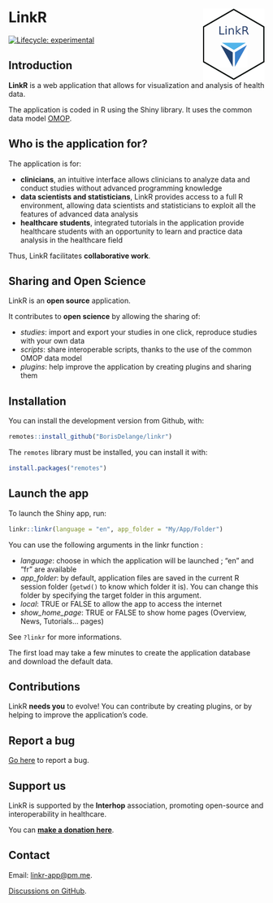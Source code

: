 
<!-- README.md is generated from README.Rmd. Please edit that file -->

# LinkR <a href="https://borisdelange.github.io/cdwtools/index.html"><img src="inst/app/www/hex.png" align="right" height="140" /></a>

<!-- badges: start -->

[![Lifecycle:
experimental](https://img.shields.io/badge/lifecycle-experimental-orange.svg)](https://lifecycle.r-lib.org/articles/stages.html#experimental)
<!-- badges: end -->

## Introduction

**LinkR** is a web application that allows for visualization and
analysis of health data.

The application is coded in R using the Shiny library. It uses the
common data model
<a href = "https://ohdsi.github.io/CommonDataModel/" target = "_blank">OMOP</a>.

## Who is the application for?

The application is for:

- **clinicians**, an intuitive interface allows clinicians to analyze
  data and conduct studies without advanced programming knowledge
- **data scientists and statisticians**, LinkR provides access to a full
  R environment, allowing data scientists and statisticians to exploit
  all the features of advanced data analysis
- **healthcare students**, integrated tutorials in the application
  provide healthcare students with an opportunity to learn and practice
  data analysis in the healthcare field

Thus, LinkR facilitates **collaborative work**.

## Sharing and Open Science

LinkR is an **open source** application.

It contributes to **open science** by allowing the sharing of:

- *studies*: import and export your studies in one click, reproduce
  studies with your own data
- *scripts*: share interoperable scripts, thanks to the use of the
  common OMOP data model
- *plugins*: help improve the application by creating plugins and
  sharing them

## Installation

You can install the development version from Github, with:

``` r
remotes::install_github("BorisDelange/linkr")
```

The `remotes` library must be installed, you can install it with:

``` r
install.packages("remotes")
```

## Launch the app

To launch the Shiny app, run:

``` r
linkr::linkr(language = "en", app_folder = "My/App/Folder")
```

You can use the following arguments in the linkr function :

- *language*: choose in which the application will be launched ; “en”
  and “fr” are available
- *app_folder*: by default, application files are saved in the current R
  session folder (`getwd()` to know which folder it is). You can change
  this folder by specifying the target folder in this argument.
- *local*: TRUE or FALSE to allow the app to access the internet
- *show_home_page*: TRUE or FALSE to show home pages (Overview, News,
  Tutorials… pages)

See `?linkr` for more informations.

The first load may take a few minutes to create the application database
and download the default data.

## Contributions

LinkR **needs you** to evolve! You can contribute by creating plugins,
or by helping to improve the application’s code.

## Report a bug

<a href = "https://github.com/BorisDelange/LinkR/issues" target = "_blank">Go
here</a> to report a bug.

## Support us

LinkR is supported by the **Interhop** association, promoting
open-source and interoperability in healthcare.

You can **<a href = "https://interhop.org/dons/" target = "_blank">make
a donation here</a>**.

## Contact

Email: <linkr-app@pm.me>.

<a href = "https://github.com/BorisDelange/LinkR/discussions" target = "_blank">Discussions
on GitHub</a>.
